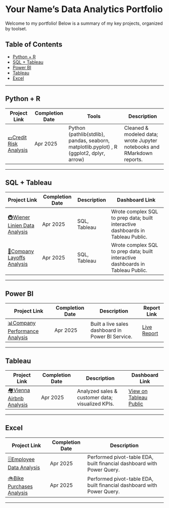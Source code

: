 # Your Name’s Data Analytics Portfolio

Welcome to my portfolio! Below is a summary of my key projects, organized by toolset.

## Table of Contents

- [Python + R](#python--r-projects)
- [SQL + Tableau](#sql--tableau-projects)  
- [Power BI](#power-bi-projects)  
- [Tableau](#tableau-projects) 
- [Excel](#excel-projects)   

---

## Python + R

| Project Link                 | Completion Date | Tools               | Description                                             |
|------------------------------|-----------------|---------------------|---------------------------------------------------------|
| [💶Credit Risk Analysis](link-to-repo) | Apr 2025        | Python (pathlib(stdlib), pandas, seaborn, matplotlib.pyplot) , R (ggplot2, dplyr, arrow) | Cleaned & modeled data; wrote Jupyter notebooks and RMarkdown reports. |
---

## SQL + Tableau

| Project Link | Completion Date | Description                                      | Dashboard Link            |
|--------------|-----------------|--------------------------------------------------|---------------------------|
| [🚇Wiener Linien Data Analysis](link-to-repo) | Apr 2025        | SQL, Tableau     | Wrote complex SQL to prep data; built interactive dashboards in Tableau Public. | [View on Tableau Public](…) |
| [💼Company Layoffs Analysis](link-to-repo) | Apr 2025        | SQL, Tableau     | Wrote complex SQL to prep data; built interactive dashboards in Tableau Public. | [View on Tableau Public](…) |
---

## Power BI

| Project Link                 | Completion Date | Description | Report Link |
|------------------------------|-----------------|------------------------------------------------------|-----------------------|
| [📊Company Performance Analysis](link-to-repo) | Apr 2025 | Built a live sales dashboard in Power BI Service.| [Live Report](…) |
--- 


## Tableau

| Project Link | Completion Date | Description                                      | Dashboard Link            |
|--------------|-----------------|--------------------------------------------------|---------------------------|
| [🏘️Vienna Airbnb Analysis](link-to-repo)      | Apr 2025        | Analyzed sales & customer data; visualized KPIs. | [View on Tableau Public](…) |
---

## Excel

| Project Link        | Completion Date | Description                                                      |
|---------------------|-----------------|------------------------------------------------------------------|
| [🗄️Employee Data Analysis](link-to-repo) | Apr 2025        | Performed pivot-table EDA, built financial dashboard with Power Query. |
| [🚲Bike Purchases Analysis](link-to-repo) | Apr 2025        | Performed pivot-table EDA, built financial dashboard with Power Query. |


---
